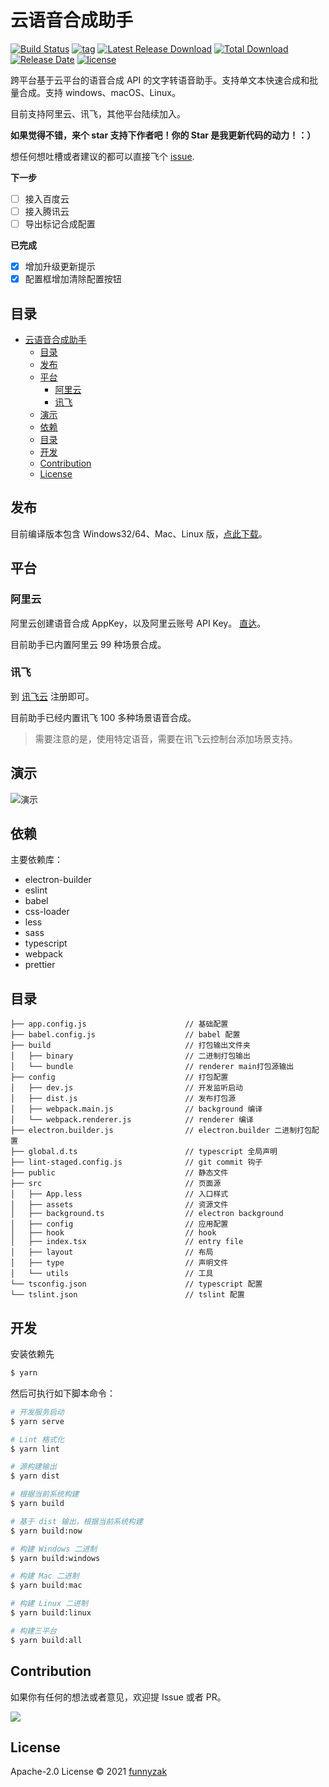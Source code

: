 # 云语音合成助手

[![Build Status][build-status-image]][build-status]
[![tag][tag-image]][rle-url]
[![Latest Release Download][down-latest-image]][rle-url]
[![Total Download][down-total-image]][rle-all-url]
[![Release Date][rle-image]][rle-url]
[![license][license-image]][repository-url]

<!-- [![action][ci-image]][ci-url] -->

[down-latest-image]: https://img.shields.io/github/downloads/funnyzak/tts-now/latest/total.svg
[down-total-image]: https://img.shields.io/github/downloads/funnyzak/tts-now/total.svg
[rle-image]: https://img.shields.io/github/release-date/funnyzak/tts-now.svg
[rle-url]: https://github.com/funnyzak/tts-now/releases/latest
[rle-all-url]: https://github.com/funnyzak/tts-now/releases
[ci-image]: https://img.shields.io/github/workflow/status/funnyzak/tts-now/release
[ci-url]: https://github.com/funnyzak/tts-now/actions
[license-image]: https://img.shields.io/github/license/funnyzak/tts-now.svg?style=flat-square
[repository-url]: https://github.com/funnyzak/tts-now
[build-status-image]: https://github.com/funnyzak/tts-now/actions/workflows/ci.yml/badge.svg
[build-status]: https://github.com/funnyzak/tts-now/actions
[tag-image]: https://img.shields.io/github/tag/funnyzak/tts-now.svg

跨平台基于云平台的语音合成 API 的文字转语音助手。支持单文本快速合成和批量合成。支持 windows、macOS、Linux。

目前支持阿里云、讯飞，其他平台陆续加入。

**如果觉得不错，来个 star 支持下作者吧！你的 Star 是我更新代码的动力！：）**

想任何想吐槽或者建议的都可以直接飞个 [issue](https://github.com/funnyzak/tts-now/issues).

**下一步**

- [ ] 接入百度云
- [ ] 接入腾讯云
- [ ] 导出标记合成配置

**已完成**

- [x] 增加升级更新提示
- [x] 配置框增加清除配置按钮

## 目录

- [云语音合成助手](#云语音合成助手)
  - [目录](#目录)
  - [发布](#发布)
  - [平台](#平台)
    - [阿里云](#阿里云)
    - [讯飞](#讯飞)
  - [演示](#演示)
  - [依赖](#依赖)
  - [目录](#目录-1)
  - [开发](#开发)
  - [Contribution](#contribution)
  - [License](#license)

## 发布

目前编译版本包含 Windows32/64、Mac、Linux 版，[点此下载](https://github.com/funnyzak/tts-now/releases)。

## 平台

### 阿里云

阿里云创建语音合成 AppKey，以及阿里云账号 API Key。 [直达](https://ai.aliyun.com/nls/tts)。

目前助手已内置阿里云 99 种场景合成。

### 讯飞

到 [讯飞云](https://www.xfyun.cn/services/online_tts) 注册即可。

目前助手已经内置讯飞 100 多种场景语音合成。

> 需要注意的是，使用特定语音，需要在讯飞云控制台添加场景支持。

## 演示

![演示](https://raw.githubusercontent.com/funnyzak/tts-now/master/public/_docs/assets/img/demo.png)

## 依赖

主要依赖库：

- electron-builder
- eslint
- babel
- css-loader
- less
- sass
- typescript
- webpack
- prettier

## 目录

    ├── app.config.js                      // 基础配置
    ├── babel.config.js                    // babel 配置
    ├── build                              // 打包输出文件夹
    │   ├── binary                         // 二进制打包输出
    │   └── bundle                         // renderer main打包源输出
    ├── config                             // 打包配置
    │   ├── dev.js                         // 开发监听启动
    │   ├── dist.js                        // 发布打包源
    │   ├── webpack.main.js                // background 编译
    │   └── webpack.renderer.js            // renderer 编译
    ├── electron.builder.js                // electron.builder 二进制打包配置
    ├── global.d.ts                        // typescript 全局声明
    ├── lint-staged.config.js              // git commit 钩子
    ├── public                             // 静态文件
    ├── src                                // 页面源
    │   ├── App.less                       // 入口样式
    │   ├── assets                         // 资源文件
    │   ├── background.ts                  // electron background
    │   ├── config                         // 应用配置
    │   ├── hook                           // hook
    │   ├── index.tsx                      // entry file
    │   ├── layout                         // 布局
    │   ├── type                           // 声明文件
    │   └── utils                          // 工具
    └── tsconfig.json                      // typescript 配置
    └── tslint.json                        // tslint 配置

## 开发

安装依赖先

```bash
$ yarn
```

然后可执行如下脚本命令：

```bash
# 开发服务启动
$ yarn serve

# Lint 格式化
$ yarn lint

# 源构建输出
$ yarn dist

# 根据当前系统构建
$ yarn build

# 基于 dist 输出，根据当前系统构建
$ yarn build:now

# 构建 Windows 二进制
$ yarn build:windows

# 构建 Mac 二进制
$ yarn build:mac

# 构建 Linux 二进制
$ yarn build:linux

# 构建三平台
$ yarn build:all

```

## Contribution

如果你有任何的想法或者意见，欢迎提 Issue 或者 PR。

<a href="https://github.com/funnyzak/tts-now/graphs/contributors">
  <img src="https://contrib.rocks/image?repo=funnyzak/tts-now" />
</a>

## License

Apache-2.0 License © 2021 [funnyzak](https://github.com/funnyzak)
